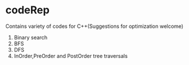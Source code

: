 # codeRep
Contains variety of codes for C++(Suggestions for optimization welcome)

1. Binary search
2. BFS
3. DFS
4. InOrder,PreOrder and PostOrder tree traversals
